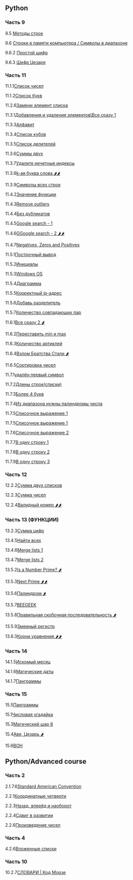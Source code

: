 ## Python

### Часть 9

9.5 [Методы строк](9.5.3.1)

9.6 [Строки в памяти компьютера / Символы в диапазоне](9.6)

9.6.2 [Простой шифр](9.6.2)

9.6.3 [Шифр Цезаря](9.6.3)

### Часть 11

11.1.1[Список чисел](11.1.1)

11.1.2[Список букв](11.1.2)

11.2.6[Замени элемент списка](11.2.6)

11.3.1[Добавления и удаления элементов\Все сразу 1](11.3.1)

11.3.3[Алфавит](11.3.3)

11.3.4[Список кубов](11.3.4)

11.3.5[Список делителей](11.3.5)

11.3.6[Суммы двух](11.3.6)

11.3.7[Удалите нечетные индексы](11.3.7)

11.3.8[k-ая буква слова 🌶️🌶️](11.3.8)

11.3.9[Символы всех строк](11.3.9)

11.4.2[Значение функции](11.4.2)

11.4.3[Remove outliers](11.4.3)

11.4.4[Без дубликатов](11.4.4)

11.4.5[Google search - 1](11.4.5)

11.4.6[GGoogle search - 2 🌶️🌶️](11.4.6)

11.4.7[Negatives, Zeros and Positives](11.4.7)

11.5.1[Построчный вывод](11.5.1)

11.5.2[Инициалы](11.5.2)

11.5.3[Windows OS](11.5.3)

11.5.4[Диаграмма](11.5.4)

11.5.5[Корректный ip-адрес](11.5.5)

11.5.6[Добавь разделитель](11.5.6)

11.5.7[Количество совпадающих пар](11.5.7)

11.6.1[Все сразу 2 🌶️](11.6.1)

11.6.2[Переставить min и max](11.6.2)

11.6.3[Количество артиклей](11.6.3)

11.6.4[Взлом Братства Стали 🌶️](11.6.4)

11.6.5[Сортировка чисел](11.6.5)

11.7.1[удалён первый символ](11.7.1)

11.7.2[Длины строк(списки)](11.7.2)

11.7.3[Более 4 букв](11.7.3)

11.7.4[Из диапазона нужны палиндромы числа](11.7.4)

11.7.5[Списочное выражение 1](11.7.5)

11.7.5[Списочное выражение 1](11.7.5)

11.7.6[Списочное выражение 2](11.7.6)

11.7.7[В одну строку 1](11.7.7)

11.7.8[В одну строку 2](11.7.8)

11.7.9[В одну строку 3](11.7.9)

### Часть 12

12.2.2[Сумма двух списков](12.2.2)

12.2.3[Сумма чисел](12.2.3)

12.2.4[Валидный номер 🌶️🌶️](12.2.4)

### Часть 13 (ФУНКЦИИ)

13.2.3[Сумма цифр](13.2.3)

13.4.5[Найти всех](13.4.5)

13.4.6[Merge lists 1](13.4.6)

13.4.7[Merge lists 2](13.4.7)

13.5.2[Is a Number Prime? 🌶️](13.5.2)

13.5.3[Next Prime 🌶️🌶️](13.5.3)

13.5.6[Палиндром 🌶️](13.5.6)

13.5.7[BEEGEEK](13.5.7)

13.5.8[Правильная скобочная последовательность 🌶️](13.5.8)

13.5.9[Змеиный регистр](13.5.9)

13.6.3[Корни уравнения 🌶️🌶️](13.6.3)

### Часть 14

14.1.5[Искомый месяц](14.1.5)

14.1.6[Магические даты](14.1.6)

14.1.7[Панграммы](14.1.7)

### Часть 15

15.5[Панграммы](15.5)

15.1[Числовая угадайка](15.1)

15.3[Магический шар 8](15.3)

15.4[Аве, Цезарь 🌶️](15.4)

15.6[BOH](15.6)

## Python/Advanced course

### Часть 2

2.1.7.6[Standard American Convention](https://github.com/AKCURIN/-Python-/blob/438149b2473f2c2c68658d20937155f61bc162e0/Advanced%20course/2.1.7)

2.2.1[Координатные четверти](https://github.com/AKCURIN/-Python-/blob/6f97e6e960ba074c1e3c9fd5249fde203c5d8222/Advanced%20course/2.2.1)

2.2.3[Назад, вперёд и наоборот](https://github.com/AKCURIN/-Python-/blob/3c25e3d0a45055b42b30a8def25883a031bd19d4/Advanced%20course/2.2.3)

2.2.4[Сдвиг в развитии](https://github.com/AKCURIN/-Python-/blob/e2e6f92a745ef6b6880273307d90d3627443df01/Advanced%20course/2.2.4)

2.2.6[Произведение чисел](https://github.com/AKCURIN/-Python-/blob/d14df3c1da64706d9e5ea084edb74be83267323d/Advanced%20course/2.2.6)

### Часть 4

4.2.6[Вложенные списки](https://github.com/AKCURIN/-Python-/blob/900b5652f09485fe6b31502f44807baa005c4b76/Advanced%20course/4.2.6)

### Часть 10

10.2.7[СЛОВАРИ | Код Морзе](https://github.com/AKCURIN/-Python-/blob/fe3018b2a42b45f4b00abe390bd60982bb4ae5b7/Advanced%20course/10.2.7)
